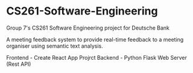 # CS261-Software-Engineering
Group 7's CS261 Software Engineering project for Deutsche Bank

A meeting feedback system to provide real-time feedback to a meeting organiser using semantic text analysis.

Frontend - Create React App Projrct
Backend - Python Flask Web Server (Rest API)
